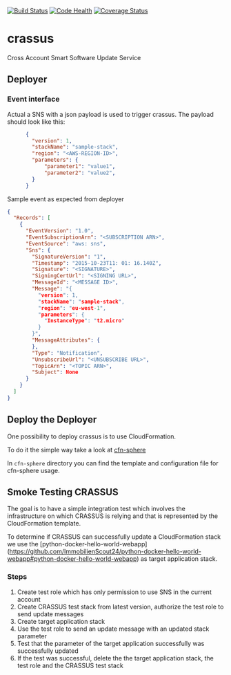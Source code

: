[![Build Status](https://travis-ci.org/ImmobilienScout24/crassus.svg?branch=master)](https://travis-ci.org/ImmobilienScout24/crassus)
[![Code Health](https://landscape.io/github/ImmobilienScout24/crassus/master/landscape.svg?style=flat)](https://landscape.io/github/ImmobilienScout24/crassus/master)
[![Coverage Status](https://coveralls.io/repos/ImmobilienScout24/crassus/badge.svg?branch=master&service=github)](https://coveralls.io/github/ImmobilienScout24/crassus?branch=master)

# crassus
Cross Account Smart Software Update Service

## Deployer
### Event interface
Actual a SNS with a json payload is used to trigger crassus. The payload should look like this:

```json
      {
        "version": 1,
        "stackName": "sample-stack",
        "region": "<AWS-REGION-ID>",
        "parameters": {
            "parameter1": "value1",
            "parameter2": "value2",
        }
      }
```


Sample event as expected from deployer
```json
{
  "Records": [
    {
      "EventVersion": "1.0",
      "EventSubscriptionArn": "<SUBSCRIPTION ARN>",
      "EventSource": "aws: sns",
      "Sns": {
        "SignatureVersion": "1",
        "Timestamp": "2015-10-23T11: 01: 16.140Z",
        "Signature": "<SIGNATURE>",
        "SigningCertUrl": "<SIGNING URL>",
        "MessageId": "<MESSAGE ID>",
        "Message": "{
          "version": 1,
          "stackName": "sample-stack",
          "region": "eu-west-1",
          "parameters": {
            "InstanceType": "t2.micro"
          }
        }",
        "MessageAttributes": {
        },
        "Type": "Notification",
        "UnsubscribeUrl": "<UNSUBSCRIBE URL>",
        "TopicArn": "<TOPIC ARN>",
        "Subject": None
      }
    }
  ]
}
```
## Deploy the Deployer

One possibility to deploy crassus is to use CloudFormation.

To do it the simple way take a look at [cfn-sphere](https://github.com/marco-hoyer/cfn-sphere)

In ``cfn-sphere`` directory you can find the template and configuration file for cfn-sphere usage.

## Smoke Testing CRASSUS
The goal is to have a simple integration test which involves the infrastructure on which CRASSUS is relying and
that is represented by the CloudFormation template.

To determine if CRASSUS can successfully update a CloudFormation stack we use the [python-docker-hello-world-webapp]
(https://github.com/ImmobilienScout24/python-docker-hello-world-webapp#python-docker-hello-world-webapp) as target
application stack.

### Steps

1. Create test role which has only permission to use SNS in the current account
1. Create CRASSUS test stack from latest version, authorize the test role to send update messages 
1. Create target application stack
1. Use the test role to send an update message with an updated stack parameter
1. Test that the parameter of the target application successfully was successfully updated
1. If the test was successful, delete the the target application stack, the 
test role and the CRASSUS test stack
